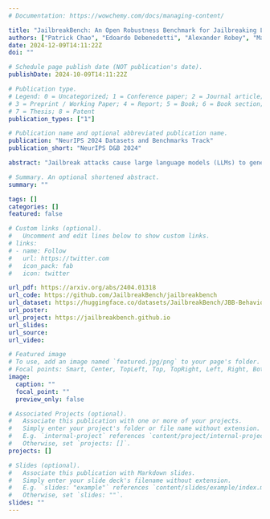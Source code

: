 ```yaml
---
# Documentation: https://wowchemy.com/docs/managing-content/

title: "JailbreakBench: An Open Robustness Benchmark for Jailbreaking Large Language Models"
authors: ["Patrick Chao", "Edoardo Debenedetti", "Alexander Robey", "Maksym Andriushchenko", "Francesco Croce", "Vikash Sehwag", "Edgar Dobriban", "Nicolas Flammarion", "George J. Pappas", "Florian Tramer", "Hamed Hassani", "Eric Wong"]
date: 2024-12-09T14:11:22Z
doi: ""

# Schedule page publish date (NOT publication's date).
publishDate: 2024-10-09T14:11:22Z

# Publication type.
# Legend: 0 = Uncategorized; 1 = Conference paper; 2 = Journal article;
# 3 = Preprint / Working Paper; 4 = Report; 5 = Book; 6 = Book section;
# 7 = Thesis; 8 = Patent
publication_types: ["1"]

# Publication name and optional abbreviated publication name.
publication: "NeurIPS 2024 Datasets and Benchmarks Track"
publication_short: "NeurIPS D&B 2024"

abstract: "Jailbreak attacks cause large language models (LLMs) to generate harmful, unethical, or otherwise objectionable content. Evaluating these attacks presents a number of challenges, which the current collection of benchmarks and evaluation techniques do not adequately address. First, there is no clear standard of practice regarding jailbreaking evaluation. Second, existing works compute costs and success rates in incomparable ways. And third, numerous works are not reproducible, as they withhold adversarial prompts, involve closed-source code, or rely on evolving proprietary APIs. To address these challenges, we introduce JailbreakBench, an open-sourced benchmark with the following components: (1) an evolving repository of state-of-the-art adversarial prompts, which we refer to as jailbreak artifacts; (2) a jailbreaking dataset comprising 100 behaviors -- both original and sourced from prior work (Zou et al., 2023; Mazeika et al., 2023, 2024) -- which align with OpenAI's usage policies; (3) a standardized evaluation framework at [this https URL](https://github.com/JailbreakBench/jailbreakbench) that includes a clearly defined threat model, system prompts, chat templates, and scoring functions; and (4) a leaderboard at [this https URL](https://jailbreakbench.github.io/) that tracks the performance of attacks and defenses for various LLMs. We have carefully considered the potential ethical implications of releasing this benchmark, and believe that it will be a net positive for the community."

# Summary. An optional shortened abstract.
summary: ""

tags: []
categories: []
featured: false

# Custom links (optional).
#   Uncomment and edit lines below to show custom links.
# links:
# - name: Follow
#   url: https://twitter.com
#   icon_pack: fab
#   icon: twitter

url_pdf: https://arxiv.org/abs/2404.01318
url_code: https://github.com/JailbreakBench/jailbreakbench
url_dataset: https://huggingface.co/datasets/JailbreakBench/JBB-Behaviors
url_poster:
url_project: https://jailbreakbench.github.io
url_slides:
url_source:
url_video:

# Featured image
# To use, add an image named `featured.jpg/png` to your page's folder. 
# Focal points: Smart, Center, TopLeft, Top, TopRight, Left, Right, BottomLeft, Bottom, BottomRight.
image:
  caption: ""
  focal_point: ""
  preview_only: false

# Associated Projects (optional).
#   Associate this publication with one or more of your projects.
#   Simply enter your project's folder or file name without extension.
#   E.g. `internal-project` references `content/project/internal-project/index.md`.
#   Otherwise, set `projects: []`.
projects: []

# Slides (optional).
#   Associate this publication with Markdown slides.
#   Simply enter your slide deck's filename without extension.
#   E.g. `slides: "example"` references `content/slides/example/index.md`.
#   Otherwise, set `slides: ""`.
slides: ""
---
```

